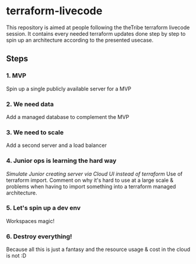 # terraform-livecode
This repository is aimed at people following the theTribe terraform livecode session.
It contains every needed terraform updates done step by step to spin up an architecture according to the presented usecase.

## Steps
### 1. MVP
Spin up a single publicly available server for a MVP

### 2. We need data
Add a managed database to complement the MVP

### 3. We need to scale
Add a second server and a load balancer

### 4. Junior ops is learning the hard way
*Simulate Junior creating server via Cloud UI instead of terraform*
Use of terraform import. Comment on why it's hard to use at a large scale & problems when having to import something into a terraform managed architecture.

### 5. Let's spin up a dev env
Workspaces magic!

### 6. Destroy everything!
Because all this is just a fantasy and the resource usage & cost in the cloud is not :D 
